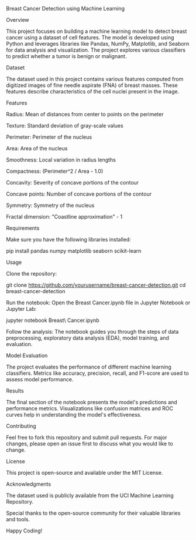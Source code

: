 Breast Cancer Detection using Machine Learning

Overview

This project focuses on building a machine learning model to detect breast cancer using a dataset of cell features. The model is developed using Python and leverages libraries like Pandas, NumPy, Matplotlib, and Seaborn for data analysis and visualization. The project explores various classifiers to predict whether a tumor is benign or malignant.

Dataset

The dataset used in this project contains various features computed from digitized images of fine needle aspirate (FNA) of breast masses. These features describe characteristics of the cell nuclei present in the image.

Features

Radius: Mean of distances from center to points on the perimeter

Texture: Standard deviation of gray-scale values

Perimeter: Perimeter of the nucleus

Area: Area of the nucleus

Smoothness: Local variation in radius lengths

Compactness: (Perimeter^2 / Area - 1.0)

Concavity: Severity of concave portions of the contour

Concave points: Number of concave portions of the contour

Symmetry: Symmetry of the nucleus

Fractal dimension: "Coastline approximation" - 1

Requirements

Make sure you have the following libraries installed:

pip install pandas numpy matplotlib seaborn scikit-learn

Usage

Clone the repository:

git clone https://github.com/yourusername/breast-cancer-detection.git
cd breast-cancer-detection

Run the notebook:
Open the Breast Cancer.ipynb file in Jupyter Notebook or Jupyter Lab:

jupyter notebook Breast\ Cancer.ipynb

Follow the analysis:
The notebook guides you through the steps of data preprocessing, exploratory data analysis (EDA), model training, and evaluation.

Model Evaluation

The project evaluates the performance of different machine learning classifiers. Metrics like accuracy, precision, recall, and F1-score are used to assess model performance.

Results

The final section of the notebook presents the model's predictions and performance metrics. Visualizations like confusion matrices and ROC curves help in understanding the model's effectiveness.

Contributing

Feel free to fork this repository and submit pull requests. For major changes, please open an issue first to discuss what you would like to change.

License

This project is open-source and available under the MIT License.

Acknowledgments

The dataset used is publicly available from the UCI Machine Learning Repository.

Special thanks to the open-source community for their valuable libraries and tools.

Happy Coding!

